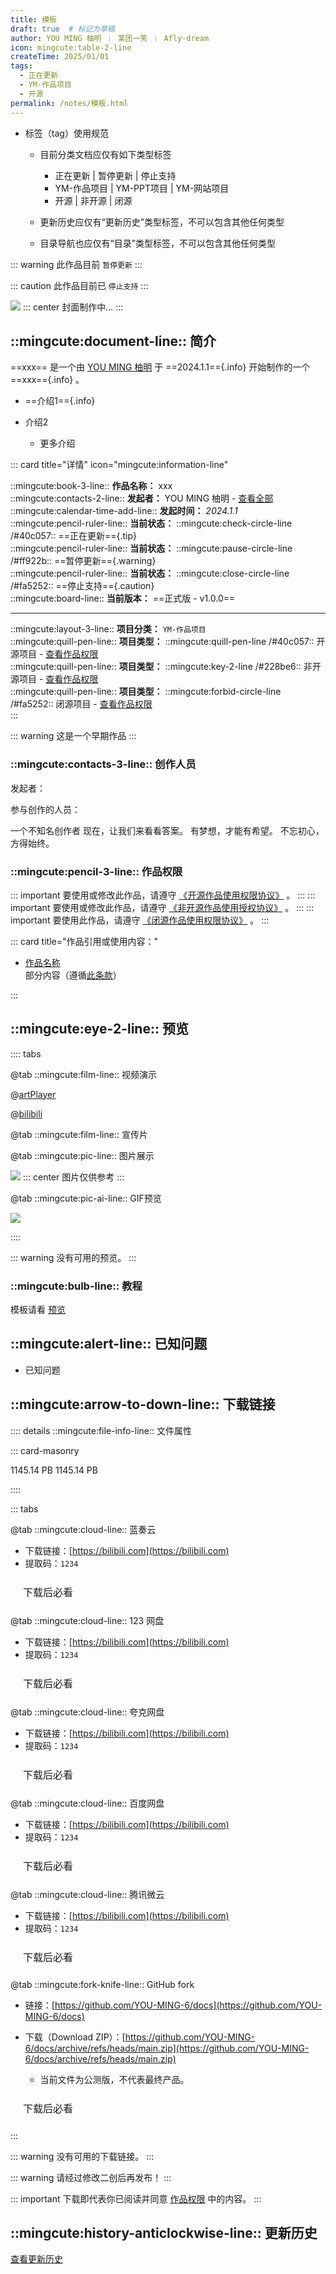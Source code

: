```yaml
---
title: 模板
draft: true  # 标记为草稿
author: YOU MING 柚明 ︱ 某团一笑 ︱ Afly-dream
icon: mingcute:table-2-line
createTime: 2025/01/01
tags:
  - 正在更新
  - YM-作品项目
  - 开源
permalink: /notes/模板.html
---
```


- 标签（tag）使用规范

  - 目前分类文档应仅有如下类型标签

    - 正在更新 | 暂停更新 | 停止支持
    - YM-作品项目 | YM-PPT项目 | YM-网站项目
    - 开源 | 非开源 | 闭源

  - 更新历史应仅有“更新历史”类型标签，不可以包含其他任何类型
  - 目录导航也应仅有“目录”类型标签，不可以包含其他任何类型

::: warning 此作品目前 `暂停更新`
:::

::: caution 此作品目前已 `停止支持`
:::

![](/rc/no-2.png)
::: center
封面制作中...
:::

## ::mingcute:document-line:: 简介

==xxx== 是一个由 [YOU MING 柚明](/notes/更多/工作室.html#you-ming-柚明) 于 ==2024.1.1=={.info} 开始制作的一个 ==xxx=={.info} 。

- ==介绍1=={.info}
- 介绍2

  - 更多介绍

::: card title="详情" icon="mingcute:information-line"

::mingcute:book-3-line:: **作品名称：** xxx  
::mingcute:contacts-2-line:: **发起者：** YOU MING 柚明 - [查看全部](#创作人员)  
::mingcute:calendar-time-add-line:: **发起时间：** *2024.1.1*  
::mingcute:pencil-ruler-line:: **当前状态：** ::mingcute:check-circle-line /#40c057:: ==正在更新=={.tip}  
::mingcute:pencil-ruler-line:: **当前状态：** ::mingcute:pause-circle-line /#ff922b:: ==暂停更新=={.warning}  
::mingcute:pencil-ruler-line:: **当前状态：** ::mingcute:close-circle-line /#fa5252:: ==停止支持=={.caution}  
::mingcute:board-line:: **当前版本：** ==正式版 - v1.0.0==

---

::mingcute:layout-3-line:: **项目分类：** `YM-作品项目`  
::mingcute:quill-pen-line:: **项目类型：** ::mingcute:quill-pen-line /#40c057:: 开源项目 - [查看作品权限](#作品权限)  
::mingcute:quill-pen-line:: **项目类型：** ::mingcute:key-2-line /#228be6:: 非开源项目 - [查看作品权限](#作品权限)  
::mingcute:quill-pen-line:: **项目类型：** ::mingcute:forbid-circle-line /#fa5252:: 闭源项目 - [查看作品权限](#作品权限)  
:::

::: warning 这是一个早期作品
:::

### ::mingcute:contacts-3-line:: 创作人员

发起者：

参与创作的人员：

<LinkCard title="YOU MING 柚明" icon="/rc/ym-ys.png" href="/notes/更多/工作室.html#you-ming-柚明">
    一个不知名创作者
</LinkCard>

<LinkCard title="某团一笑" icon="/rc/tx-2-ys.png" href="/friends/">
    现在，让我们来看看答案。
</LinkCard>

<LinkCard title="Afly-dream" icon="/rc/tx-3-ys.png" href="/friends/">
    有梦想，才能有希望。
</LinkCard>

<LinkCard title="hite4044" icon="/rc/tx-4-ys.png" href="/friends/">
    不忘初心，方得始终。
</LinkCard>

### ::mingcute:pencil-3-line:: 作品权限

::: important 要使用或修改此作品，请遵守 [《开源作品使用权限协议》](/notes/协议/开源.html) 。
:::
::: important 要使用或修改此作品，请遵守 [《非开源作品使用授权协议》](/notes/协议/申请.html) 。
:::
::: important 要使用此作品，请遵守 [《闭源作品使用权限协议》](/notes/协议/闭源.html) 。
:::

::: card title="作品引用或使用内容："

- [作品名称]()  
  部分内容（遵循[此条款]()）

:::

## ::mingcute:eye-2-line:: 预览

:::: tabs

@tab ::mingcute:film-line:: 视频演示

@[artPlayer](https://vdse.bdstatic.com/192d9a98d782d9c74c96f09db9378d93.mp4)

<LinkCard title="哔哩哔哩-链接" icon="mingcute:bilibili-fill" href="https://www.bilibili.com/video/BV1Dq421c7EC"></LinkCard>

@[bilibili](BV1GJ411x7h7)

<LinkCard title="哔哩哔哩 - 合集" icon="mingcute:bilibili-fill" href="https://space.bilibili.com/"></LinkCard>

@tab ::mingcute:film-line:: 宣传片

<LinkCard title="哔哩哔哩" icon="mingcute:bilibili-fill" href="https://www.bilibili.com/video/BV1Dq421c7EC/"></LinkCard>

@tab ::mingcute:pic-line:: 图片展示

![](/rc/no-2.png)
::: center
图片仅供参考
:::

@tab ::mingcute:pic-ai-line:: GIF预览

![](/rc/no-2.png)

::::

::: warning 没有可用的预览。
:::

### ::mingcute:bulb-line:: 教程

模板请看 [预览](#预览)

## ::mingcute:alert-line:: 已知问题

- 已知问题

## ::mingcute:arrow-to-down-line:: 下载链接

:::: details ::mingcute:file-info-line:: 文件属性

::: card-masonry

<Card title="文件名1.zip" icon="mingcute:file-zip-line"><Badge text="安全" type="tip" />
  1145.14 PB
</Card>
<Card title="文件名2.zip" icon="mingcute:file-zip-line"><Badge text="安全" type="tip" />
  1145.14 PB
</Card>

::::

::: tabs

@tab ::mingcute:cloud-line:: 蓝奏云

- 下载链接：[https://bilibili.com](https://bilibili.com)
- 提取码：`1234`

<a href="/必看.html" style=" display: inline-block; padding: 10px 20px; border: 1px solid var(--vp-c-divider); border-radius: 6px; font-size: 16px; text-decoration: none; background-color: var(--vp-c-bg-safe); color: var(--vp-c-text-primary);">下载后必看</a>

@tab ::mingcute:cloud-line:: 123 网盘

- 下载链接：[https://bilibili.com](https://bilibili.com)
- 提取码：`1234`

<a href="/必看.html" style=" display: inline-block; padding: 10px 20px; border: 1px solid var(--vp-c-divider); border-radius: 6px; font-size: 16px; text-decoration: none; background-color: var(--vp-c-bg-safe); color: var(--vp-c-text-primary);">下载后必看</a>

@tab ::mingcute:cloud-line:: 夸克网盘

- 下载链接：[https://bilibili.com](https://bilibili.com)
- 提取码：`1234`

<a href="/必看.html" style=" display: inline-block; padding: 10px 20px; border: 1px solid var(--vp-c-divider); border-radius: 6px; font-size: 16px; text-decoration: none; background-color: var(--vp-c-bg-safe); color: var(--vp-c-text-primary);">下载后必看</a>

@tab ::mingcute:cloud-line:: 百度网盘

- 下载链接：[https://bilibili.com](https://bilibili.com)
- 提取码：`1234`

<a href="/必看.html" style=" display: inline-block; padding: 10px 20px; border: 1px solid var(--vp-c-divider); border-radius: 6px; font-size: 16px; text-decoration: none; background-color: var(--vp-c-bg-safe); color: var(--vp-c-text-primary);">下载后必看</a>

@tab ::mingcute:cloud-line:: 腾讯微云

- 下载链接：[https://bilibili.com](https://bilibili.com)
- 提取码：`1234`

<a href="/必看.html" style=" display: inline-block; padding: 10px 20px; border: 1px solid var(--vp-c-divider); border-radius: 6px; font-size: 16px; text-decoration: none; background-color: var(--vp-c-bg-safe); color: var(--vp-c-text-primary);">下载后必看</a>

@tab ::mingcute:fork-knife-line:: GitHub fork

- 链接：[https://github.com/YOU-MING-6/docs](https://github.com/YOU-MING-6/docs)
- 下载（Download ZIP）：[https://github.com/YOU-MING-6/docs/archive/refs/heads/main.zip](https://github.com/YOU-MING-6/docs/archive/refs/heads/main.zip)

  - 当前文件为公测版，不代表最终产品。

<a href="/必看.html" style=" display: inline-block; padding: 10px 20px; border: 1px solid var(--vp-c-divider); border-radius: 6px; font-size: 16px; text-decoration: none; background-color: var(--vp-c-bg-safe); color: var(--vp-c-text-primary);">下载后必看</a>

:::

::: warning 没有可用的下载链接。
:::

::: warning 请经过修改二创后再发布！
:::

::: important 下载即代表你已阅读并同意 [作品权限](#作品权限) 中的内容。
:::

## ::mingcute:history-anticlockwise-line:: 更新历史

[查看更新历史](/notes/更新历史/模板.html)
